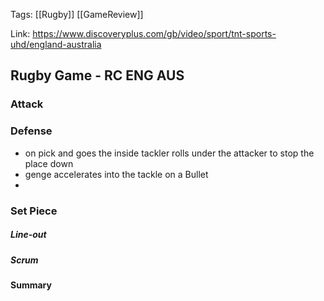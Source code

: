 Tags:  [[Rugby]] [[GameReview]] 

Link: https://www.discoveryplus.com/gb/video/sport/tnt-sports-uhd/england-australia
## Rugby Game - RC ENG AUS

### Attack



### Defense
- on pick and goes the inside tackler rolls under the attacker to stop the place down
- genge accelerates into the tackle on a Bullet
- 


### Set Piece
##### Line-out

##### Scrum



#### Summary
